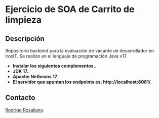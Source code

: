 # Ejercicio de SOA de Carrito de limpieza

## Descripción
Repositorio backend para la evaluación de vacante de desarrollador en IroxIT.
Se realizo en el lenguaje de programación Java v17.


- **Instalar los siguientes complementos.**.
- **JDK 17.**.
- **Apache Netbeans 17**.
- **El servidor que apuntan los endpoints es: http://localhost:8081/**.

## Contacto
[Rodrigo Rosaliano](rodrigorosalianochagoyan@gmail.com).
